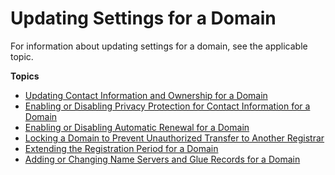 # Updating Settings for a Domain<a name="domain-update-settings"></a>

For information about updating settings for a domain, see the applicable topic\.

**Topics**
+ [Updating Contact Information and Ownership for a Domain](domain-update-contacts.md)
+ [Enabling or Disabling Privacy Protection for Contact Information for a Domain](domain-privacy-protection.md)
+ [Enabling or Disabling Automatic Renewal for a Domain](domain-enable-disable-auto-renewal.md)
+ [Locking a Domain to Prevent Unauthorized Transfer to Another Registrar](domain-lock.md)
+ [Extending the Registration Period for a Domain](domain-extend.md)
+ [Adding or Changing Name Servers and Glue Records for a Domain](domain-name-servers-glue-records.md)